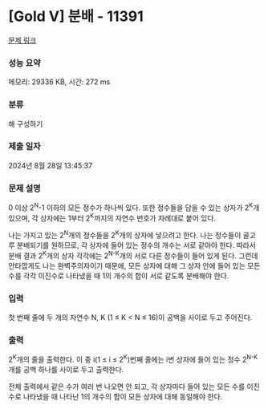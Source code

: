 # [Gold V] 분배 - 11391 

[문제 링크](https://www.acmicpc.net/problem/11391) 

### 성능 요약

메모리: 29336 KB, 시간: 272 ms

### 분류

해 구성하기

### 제출 일자

2024년 8월 28일 13:45:37

### 문제 설명

<p>0 이상 2<sup>N</sup>-1 이하의 모든 정수가 하나씩 있다. 또한 정수들을 담을 수 있는 상자가 2<sup>K</sup>개 있으며, 각 상자에는 1부터 2<sup>K</sup>까지의 자연수 번호가 차례대로 붙어 있다.</p>

<p>나는 가지고 있는 2<sup>N</sup>개의 정수들을 2<sup>K</sup>개의 상자에 넣으려고 한다. 나는 정수들이 골고루 분배되기를 원하므로, 각 상자에 들어 있는 정수의 개수는 서로 같아야 한다. 따라서 분배 결과 2<sup>K</sup>개의 상자 각각에는 2<sup>N-K</sup>개의 서로 다른 정수들이 들어 있게 된다. 그런데 안타깝게도 나는 완벽주의자이기 때문에, 모든 상자에 대해 그 상자 안에 들어 있는 모든 수를 각각 이진수로 나타냈을 때 1의 개수의 합이 서로 같도록 분배해야 한다.</p>

### 입력 

 <p>첫 번째 줄에 두 개의 자연수 N, K (1 ≤ K < N ≤ 16)이 공백을 사이로 두고 주어진다.</p>

### 출력 

 <p>2<sup>K</sup>개의 줄을 출력한다. 이 중 i(1 ≤ i ≤ 2<sup>K</sup>)번째 줄에는 i번 상자에 들어 있는 정수 2<sup>N-K</sup>개를 공백 하나를 사이로 두고 출력한다.</p>

<p>전체 출력에서 같은 수가 여러 번 나오면 안 되고, 각 상자마다 들어 있는 모든 수를 이진수로 나타냈을 때 나타난 1의 개수의 합이 모든 상자에 대해 동일해야 한다.</p>

